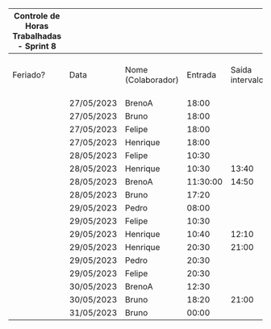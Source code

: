 | Controle de Horas Trabalhadas - Sprint 8 |  |  |  |  |  |  |  |  |  |  |
| --- | --- | --- | --- | --- | --- | --- | --- | --- | --- | --- |
| Feriado? | Data | Nome (Colaborador) | Entrada | Saída intervalo | Retorno intervalo | Saída | Total horas |  | Nome (Colaborador) | Total horas do sprint |
|  | 27/05/2023 | BrenoA | 18:00 |  |  | 20:00 | 2:00:00 |  | BrenoA | 14:09 |
|  | 27/05/2023 | Bruno | 18:00 |  |  | 20:00 | 2:00:00 |  | Bruno | 10:20 |
|  | 27/05/2023 | Felipe | 18:00 |  |  | 20:00 | 2:00:00 |  | Felipe | 08:30 |
|  | 27/05/2023 | Henrique | 18:00 |  |  | 20:00 | 2:00:00 |  | Henrique | 12:50 |
|  | 28/05/2023 | Felipe | 10:30 |  |  | 14:00 | 3:30:00 |  | Limírio | 00:00 |
|  | 28/05/2023 | Henrique | 10:30 | 13:40 | 15:40 | 17:00 | 4:30:00 |  | Pedro | 03:45 |
|  | 28/05/2023 | BrenoA | 11:30:00 | 14:50 | 15:40 | 23:59 | 11:39:00 |  | Raquel | 00:00 |
|  | 28/05/2023 | Bruno | 17:20 |  |  | 18:20 | 1:00:00 |  |  |  |
|  | 29/05/2023 | Pedro | 08:00 |  |  | 10:45 | 2:45:00 |  |  |  |
|  | 29/05/2023 | Felipe | 10:30 |  |  | 11:00 | 0:30:00 |  |  |  |
|  | 29/05/2023 | Henrique | 10:40 | 12:10 | 19:00 | 22:30 | 5:00:00 |  |  |  |
|  | 29/05/2023 | Henrique | 20:30 | 21:00 | 21:40 | 22:30 | 1:20:00 |  |  |  |
|  | 29/05/2023 | Pedro | 20:30 |  |  | 21:30 | 1:00:00 |  |  |  |
|  | 29/05/2023 | Felipe | 20:30 |  |  | 23:00 | 2:30:00 |  |  |  |
|  | 30/05/2023 | BrenoA | 12:30 |  |  | 13:00 | 0:30:00 |  |  |  |
|  | 30/05/2023 | Bruno | 18:20 | 21:00 | 22:00 | 00:00 | 4:40:00 |  |  |  |
|  | 31/05/2023 | Bruno | 00:00 |  |  | 02:40 | 2:40:00 |  |  |  |
